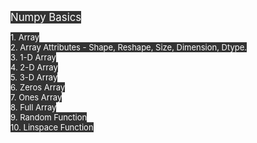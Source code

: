 <span style="font-size:larger; background-color:#333333; color:white">Numpy Basics</span> 

<span style="font-size:small; background-color:#333333; color:white">
1. Array <br>
2. Array Attributes - Shape, Reshape, Size, Dimension, Dtype. <br>
3. 1-D Array <br>
4. 2-D Array <br>
5. 3-D Array <br>
6. Zeros Array <br>
7. Ones Array <br>
8. Full Array <br>
9. Random Function <br>
10. Linspace Function <br>
</span>
